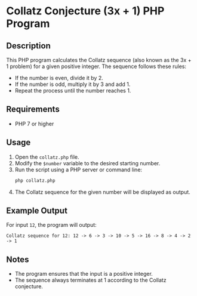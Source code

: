 # Collatz Conjecture (3x + 1) PHP Program

## Description
This PHP program calculates the Collatz sequence (also known as the 3x + 1 problem) for a given positive integer. The sequence follows these rules:
- If the number is even, divide it by 2.
- If the number is odd, multiply it by 3 and add 1.
- Repeat the process until the number reaches 1.

## Requirements
- PHP 7 or higher

## Usage
1. Open the `collatz.php` file.
2. Modify the `$number` variable to the desired starting number.
3. Run the script using a PHP server or command line:
   ```sh
   php collatz.php
   ```
4. The Collatz sequence for the given number will be displayed as output.

## Example Output
For input `12`, the program will output:
```
Collatz sequence for 12: 12 -> 6 -> 3 -> 10 -> 5 -> 16 -> 8 -> 4 -> 2 -> 1
```

## Notes
- The program ensures that the input is a positive integer.
- The sequence always terminates at 1 according to the Collatz conjecture.

